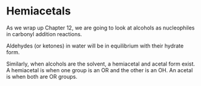 # Hemiacetals

As we wrap up Chapter 12, we are going to look at alcohols as nucleophiles in carbonyl addition reactions.  

Aldehydes (or ketones) in water will be in equilibrium with their hydrate form.  

Similarly, when alcohols are the solvent, a hemiacetal and acetal form exist.  A hemiacetal is when one group is an OR and the other is an OH.  An acetal is when both are OR groups.  